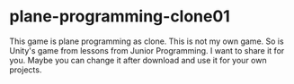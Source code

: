 # plane-programming-clone01
This game is plane programming as clone. 
This is not my own game. 
So is Unity's game from lessons from Junior Programming. 
I want to share it for you. Maybe you can change it after download and use it for your own projects.

